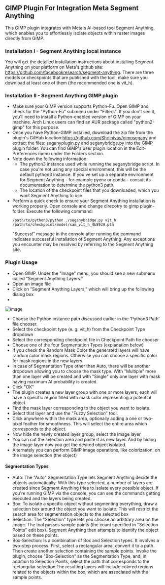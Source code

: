 ## GIMP Plugin For Integration Meta Segment Anything
This GIMP plugin integrates with Meta's AI-based tool Segment Anything,  which enables you to effortlessly isolate objects within raster images directly from GIMP. 

### Installation I - Segment Anything local instance
You will get the detailed installation instructions about installing Segment Anything on your platform on Meta's github site: https://github.com/facebookresearch/segment-anything. There are three models or checkpoints that are published with the tool, make sure you download at least one of them (the recommended one is vit_h).

### Installation II - Segment Anything GIMP plugin
- Make sure your GIMP version supports Python-Fu. Open GIMP and check for the "Python-Fu" submenu under "Filters". If you don't see it, you'll need to install a Python-enabled version of GIMP on your machine. Arch Linux users can find an AUR package called "python2-gimp" for this purpose.
- Once you have Python-GIMP installed, download the zip file from the plugin's GitHub location:https://github.com/Shriinivas/gimpsegany and extract the files: seganyplugin.py and seganybridge.py into the GIMP plugin folder. You can find GIMP's user plugin location in the Edit-Preferences menu under the Folders section.
- Note down the following information:
  - The python3 instance used while running the seganybridge script. In case you're not using any special environment, this will be the default python3 instance. If you've set up a separate environment for Segment Anything - for example pyenv or conda - consult its documentation to determine the python3 path.
  - The location of the checkpoint files that you downloaded, which you want Segment Anything to use
- Perform a quick check to ensure your Segment Anything installation is working properly. Open console and change direcotry to gimp plugin-folder. Execute the following command:
    ```
    /path/to/python3/python ./seganybridge.py vit_h /path/to/checkpoint/model/sam_vit_h_4b8939.pth
    ```
    "Success!" message in the console after running the command indicates successful installation of Segment Anything. Any exceptions you encounter may be resolved by referring to the Segment Anything site.

### Plugin Usage
- Open GIMP. Under the "Image" menu, you should see a new submenu called "Segment Anything Layers." 
- Open an image file
- Click on "Segment Anything Layers," which will bring up the following dialog box
- 
![image](https://github.com/Shriinivas/gimpsegany/assets/42069100/b90c67bc-1529-4bd3-8df0-950e45e1e871)

  - Choose the Python instance path discussed earlier in the 'Python3 Path' file chooser. 
  - Select the checkpoint type (e. g. vit_h) from the Checkpoint Type dropdown
  - Select the corresponding checkpoint file in Checkpoint Path fie chooser
  - Choose one of the four Segmentation Types (explanation below)
  - If you check the Random Mask Color the generated layers will have random color mask regions. Otherwise you can choose a specific color for mask regions in the new layers
  - In case of Segmentation Type other than Auto, there will be another dropdown allowing you to choose the mask type. With "Multiple" more than one layer will be created and with "Single" only one layer with mask having maximum AI probability is created. 
  - Click "OK"
  - The plugin creates a new layer group with one or more layers, each will have a specific region filled with mask color representing a potential object.
  - Find the mask layer corresponding to the object you want to isolate.
  - Select that layer and use the "Fuzzy Selection" tool.
  - Click anywhere within the mask area, optionally adding a one or two-pixel feather for smoothness. This will select the entire area which corresponds to the object.
  - Now hide the newly created layer group, select the image layer
  - You can cut the selection area and paste it as new layer. And by hiding the image layer now you get the desired object isolated.
  - Alternately you can perform GIMP image operations, like colorization, on the image selection (the object)
  
#### Segmentation Types
- Auto: The "Auto" Segmentation Type lets Segment Anything decide the objects automatically. With this type selected, a number of layers are created since Segment Anything tries to isolate every possible object. If you're running GIMP via the console, you can see the commands getting executed and the layers being created.
- Box: To isolate a specific object without segmenting everything, draw a selection box around the object you want to isolate. This will restrict the search area for segmentation objects to the selected box
- Selection: The "Selection" type lets you choose an arbitrary area on the image. The tool passes sample points (the count specified in "Selection Points" edit box). Segment Anything then attempts to identify the object based on these points.
- Box-Selection: Is a combination of Box and Selection types. It involves a two-step process. First, select a rectangular area, convert it to a path. Then create another selection containing the sample points. Invoke the plugin, choose "Box-Selection" as the Segmentation Type, and, in addition to Selection Points, select the path that corresponds to the rectangular selection.The resulting layers will include colored regions related to the objects within the box, which are associated with the sample points.
  
